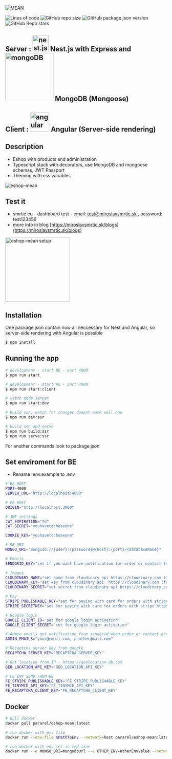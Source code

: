 ![MEAN](https://res.cloudinary.com/dnpgh1vhi/image/upload/v1615640124/logo1_gvrmpd.svg) 

![Lines of code](https://img.shields.io/tokei/lines/github/pararell/eshop_mean)
![GitHub repo size](https://img.shields.io/github/repo-size/pararell/eshop_mean)
![GitHub package.json version](https://img.shields.io/github/package-json/v/pararell/eshop_mean)
![GitHub Repo stars](https://img.shields.io/github/stars/pararell/eshop_mean?style=social)

## Server : <img src="https://d33wubrfki0l68.cloudfront.net/e937e774cbbe23635999615ad5d7732decad182a/26072/logo-small.ede75a6b.svg" alt="nest.js" width="50"/> Nest.js with Express and <img src="https://webassets.mongodb.com/_com_assets/cms/mongodb_logo1-76twgcu2dm.png" alt="mongoDB" width="150"> MongoDB (Mongoose)
## Client : <img src="https://upload.wikimedia.org/wikipedia/commons/thumb/c/cf/Angular_full_color_logo.svg/1200px-Angular_full_color_logo.svg.png" alt="angular" width="60"> Angular (Server-side rendering)

## Description
- Eshop with products and administration
- Typescript stack with decorators, use MongoDB and mongoose schemas, JWT Passport
- Theming with css variables

![eshop-mean](https://res.cloudinary.com/dnpgh1vhi/image/upload/v1629725636/eshop-mean.png)

## Test it
- smrtic.eu - dashboard test - email: test@miroslavsmrtic.sk , password: test123456
- more info in blog [https://miroslavsmrtic.sk/blogs](https://miroslavsmrtic.sk/blogs)

<img alt="eshop-mean setup" src="https://res.cloudinary.com/dnpgh1vhi/image/upload/v1629726575/Isometric_illustration_design_concept_loading_and_maintenance_process_kjtxck.jpg" height="200" style="margin: 0; padding: 0;">

## Installation 

One package.json contain now all neccessary for Nest and Angular, so server-side rendering with Angular is possible

```bash
$ npm install
```

## Running the app

```bash
# development - start BE - port 4000
$ npm run start

# development - start FE - port 3000
$ npm run start:client

# watch mode server
$ npm run start:dev

# build ssr, watch for changes doesnt work well now
$ npm run dev:ssr

# build ssr and serve
$ npm run build:ssr
$ npm run serve:ssr
```

For another commands look to package.json

## Set enviroment for BE 

- Rename .env.example to .env

```bash
# BE HOST
PORT=4000
SERVER_URL="http://localhost:4000"

# FE HOST
ORIGIN="http://localhost:3000"

# JWT settings
JWT_EXPIRATION="7d"
JWT_SECRET="youhavetochoseone"

COOKIE_KEY="youhavetochoseone"

# DB URI
MONGO_URI="mongodb://{user}:{password}@{host}:{port}/{databaseName}"

# Emails
SENDGRID_KEY="set if you want have notification for order or contact from https://sendgrid.com (ADMIN_EMAILS and user will get notification)"

# Images
CLOUDINARY_NAME="set name from cloudinary api https://cloudinary.com (for images upload)"
CLOUDINARY_KEY="set key from cloudinary api  https://cloudinary.com (for images upload)"
CLOUDINARY_SECRET="set secret from cloudinary api https://cloudinary.com (for images upload)"

# Pay
STRIPE_PUBLISHABLE_KEY="set for paying with card for orders with stripe https://stripe.com"
STRIPE_SECRETKEY="set for paying with card for orders with stripe https://stripe.com"

# Google login
GOOGLE_CLIENT_ID="set for google login activation"
GOOGLE_CLIENT_SECRET="set for google login activation"

# Admin emails get notification from sendgrid when order or contact are submitted
ADMIN_EMAILS="your@email.com, another@mail.com"

# Recaptcha server key from google
RECAPTCHA_SERVER_KEY="RECAPTCHA_SERVER_KEY"

# Get location from IP - https://geolocation-db.com
GEO_LOCATION_API_KEY="GEO_LOCATION_API_KEY"

# FE ENV SEND FROM BE
FE_STRIPE_PUBLISHABLE_KEY="FE_STRIPE_PUBLISHABLE_KEY"
FE_TINYMCE_API_KEY="FE_TINYMCE_API_KEY"
FE_RECAPTCHA_CLIENT_KEY="FE_RECAPTCHA_CLIENT_KEY"
```
## Docker

```bash
# pull docker
docker pull pararel/eshop-mean:latest

# run docker with env file
docker run --env-file $PathToEnv --network=host pararel/eshop-mean:latest

# run docker with env set in cmd line
docker run --e MONGO_URI=mongodbUrl --e OTHER_ENV=otherEnvValue --network=host pararel/eshop-mean:latest

```
